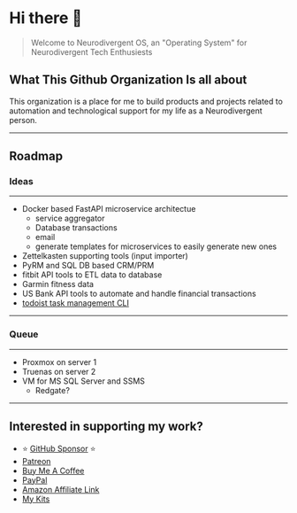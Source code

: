 # Hi there 👋

> Welcome to Neurodivergent OS, an "Operating System" for Neurodivergent Tech Enthusiests

## What This Github Organization Is all about

This organization is a place for me to build products and projects related to automation and technological support for my life as a Neurodivergent person.

---

## Roadmap

### Ideas

---

- Docker based FastAPI microservice architectue
  - service aggregator
  - Database transactions
  - email
  - generate templates for microservices to easily generate new ones
- Zettelkasten supporting tools (input importer)
- PyRM and SQL DB based CRM/PRM
- fitbit API tools to ETL data to database
- Garmin fitness data
- US Bank API tools to automate and handle financial transactions
- [todoist task management CLI](https://github.com/doist/todoist-python)

---

### Queue

---

- Proxmox on server 1
- Truenas on server 2
- VM for MS SQL Server and SSMS
  - Redgate?

---

## Interested in supporting my work?

- :star: [GitHub Sponsor][6] :star:
- [Patreon][7]
- [Buy Me A Coffee][8]
- [PayPal][9]
- [Amazon Affiliate Link][10]
- [My Kits][11]

[6]: https://github.com/sponsors/tallguyjenks
[7]: https://www.patreon.com/bryanjenks?fan_landing=true
[8]: https://www.buymeacoffee.com/tallguyjenks
[9]: https://www.paypal.me/tallguyjenks
[10]: https://amzn.to/3mlF6d5
[11]: https://kit.co/tallguyjenks/my-gear
